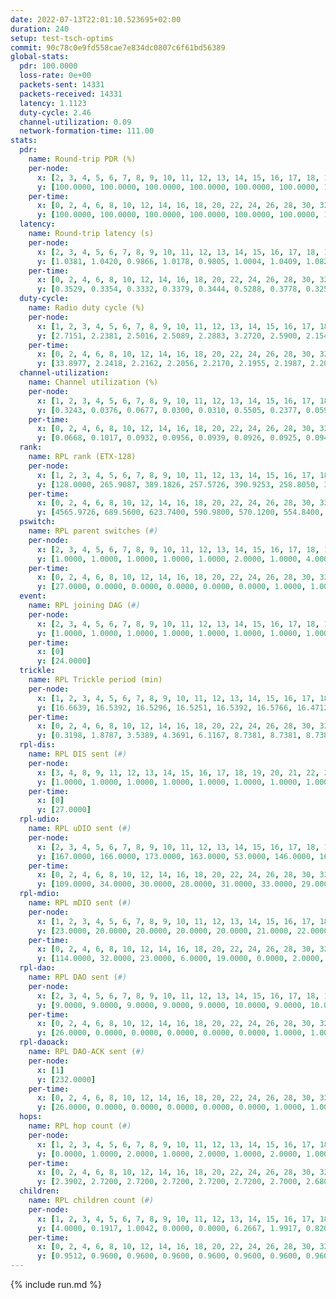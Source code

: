 ```yaml
---
date: 2022-07-13T22:01:10.523695+02:00
duration: 240
setup: test-tsch-optims
commit: 90c78c0e9fd558cae7e834dc0807c6f61bd56389
global-stats:
  pdr: 100.0000
  loss-rate: 0e+00
  packets-sent: 14331
  packets-received: 14331
  latency: 1.1123
  duty-cycle: 2.46
  channel-utilization: 0.09
  network-formation-time: 111.00
stats:
  pdr:
    name: Round-trip PDR (%)
    per-node:
      x: [2, 3, 4, 5, 6, 7, 8, 9, 10, 11, 12, 13, 14, 15, 16, 17, 18, 19, 20, 21, 22, 23, 24, 25]
      y: [100.0000, 100.0000, 100.0000, 100.0000, 100.0000, 100.0000, 100.0000, 100.0000, 100.0000, 100.0000, 100.0000, 100.0000, 100.0000, 100.0000, 100.0000, 100.0000, 100.0000, 100.0000, 100.0000, 100.0000, 100.0000, 100.0000, 100.0000, 100.0000]
    per-time:
      x: [0, 2, 4, 6, 8, 10, 12, 14, 16, 18, 20, 22, 24, 26, 28, 30, 32, 34, 36, 38, 40, 42, 44, 46, 48, 50, 52, 54, 56, 58, 60, 62, 64, 66, 68, 70, 72, 74, 76, 78, 80, 82, 84, 86, 88, 90, 92, 94, 96, 98, 100, 102, 104, 106, 108, 110, 112, 114, 116, 118, 120, 122, 124, 126, 128, 130, 132, 134, 136, 138, 140, 142, 144, 146, 148, 150, 152, 154, 156, 158, 160, 162, 164, 166, 168, 170, 172, 174, 176, 178, 180, 182, 184, 186, 188, 190, 192, 194, 196, 198, 200, 202, 204, 206, 208, 210, 212, 214, 216, 218, 220, 222, 224, 226, 228, 230, 232, 234, 236, 238]
      y: [100.0000, 100.0000, 100.0000, 100.0000, 100.0000, 100.0000, 100.0000, 100.0000, 100.0000, 100.0000, 100.0000, 100.0000, 100.0000, 100.0000, 100.0000, 100.0000, 100.0000, 100.0000, 100.0000, 100.0000, 100.0000, 100.0000, 100.0000, 100.0000, 100.0000, 100.0000, 100.0000, 100.0000, 100.0000, 100.0000, 100.0000, 100.0000, 100.0000, 100.0000, 100.0000, 100.0000, 100.0000, 100.0000, 100.0000, 100.0000, 100.0000, 100.0000, 100.0000, 100.0000, 100.0000, 100.0000, 100.0000, 100.0000, 100.0000, 100.0000, 100.0000, 100.0000, 100.0000, 100.0000, 100.0000, 100.0000, 100.0000, 100.0000, 100.0000, 100.0000, 100.0000, 100.0000, 100.0000, 100.0000, 100.0000, 100.0000, 100.0000, 100.0000, 100.0000, 100.0000, 100.0000, 100.0000, 100.0000, 100.0000, 100.0000, 100.0000, 100.0000, 100.0000, 100.0000, 100.0000, 100.0000, 100.0000, 100.0000, 100.0000, 100.0000, 100.0000, 100.0000, 100.0000, 100.0000, 100.0000, 100.0000, 100.0000, 100.0000, 100.0000, 100.0000, 100.0000, 100.0000, 100.0000, 100.0000, 100.0000, 100.0000, 100.0000, 100.0000, 100.0000, 100.0000, 100.0000, 100.0000, 100.0000, 100.0000, 100.0000, 100.0000, 100.0000, 100.0000, 100.0000, 100.0000, 100.0000, 100.0000, 100.0000, 100.0000, 100.0000]
  latency:
    name: Round-trip latency (s)
    per-node:
      x: [2, 3, 4, 5, 6, 7, 8, 9, 10, 11, 12, 13, 14, 15, 16, 17, 18, 19, 20, 21, 22, 23, 24, 25]
      y: [1.0381, 1.0420, 0.9866, 1.0178, 0.9805, 1.0004, 1.0409, 1.0824, 1.0454, 1.0335, 1.0644, 1.0104, 1.2194, 1.1686, 1.0092, 1.0495, 1.1515, 1.1300, 1.2567, 1.2569, 1.2417, 1.3763, 1.2736, 1.1963]
    per-time:
      x: [0, 2, 4, 6, 8, 10, 12, 14, 16, 18, 20, 22, 24, 26, 28, 30, 32, 34, 36, 38, 40, 42, 44, 46, 48, 50, 52, 54, 56, 58, 60, 62, 64, 66, 68, 70, 72, 74, 76, 78, 80, 82, 84, 86, 88, 90, 92, 94, 96, 98, 100, 102, 104, 106, 108, 110, 112, 114, 116, 118, 120, 122, 124, 126, 128, 130, 132, 134, 136, 138, 140, 142, 144, 146, 148, 150, 152, 154, 156, 158, 160, 162, 164, 166, 168, 170, 172, 174, 176, 178, 180, 182, 184, 186, 188, 190, 192, 194, 196, 198, 200, 202, 204, 206, 208, 210, 212, 214, 216, 218, 220, 222, 224, 226, 228, 230, 232, 234, 236, 238]
      y: [0.3529, 0.3354, 0.3332, 0.3379, 0.3444, 0.5288, 0.3778, 0.3253, 0.3382, 0.3217, 0.3815, 0.7128, 0.5567, 0.4582, 0.4506, 0.3915, 0.4749, 1.2670, 0.8475, 0.6777, 0.5973, 0.5020, 0.5452, 1.2493, 1.3005, 1.2980, 0.8813, 0.7652, 0.6068, 1.2466, 1.2884, 1.3239, 1.3030, 1.2420, 0.9333, 1.3076, 1.2695, 1.3086, 1.2881, 1.2870, 1.2760, 1.2733, 1.2554, 1.2753, 1.2891, 1.2911, 1.2847, 1.2830, 1.2864, 1.2939, 1.2826, 1.2759, 1.3068, 1.2714, 1.2771, 1.2864, 1.2865, 1.2681, 1.2319, 1.3045, 1.2607, 1.2744, 1.2978, 1.2976, 1.2998, 1.2738, 1.2569, 1.2997, 1.2826, 1.2693, 1.2764, 1.2985, 1.2781, 1.2786, 1.2890, 1.2856, 1.2788, 1.2658, 1.2636, 1.2752, 1.2938, 1.2751, 1.2920, 1.2651, 1.2665, 1.2756, 1.2848, 1.3021, 1.2790, 1.2717, 1.2625, 1.2823, 1.2938, 1.2550, 1.2928, 1.2639, 1.2709, 1.2811, 1.2582, 1.2906, 1.2938, 1.2567, 1.2636, 1.2560, 1.2665, 1.2574, 1.2941, 1.2762, 1.2769, 1.2688, 1.2745, 1.2874, 1.2688, 1.2623, 1.2642, 1.2846, 1.2921, 1.2483, 1.2866, 1.2728]
  duty-cycle:
    name: Radio duty cycle (%)
    per-node:
      x: [1, 2, 3, 4, 5, 6, 7, 8, 9, 10, 11, 12, 13, 14, 15, 16, 17, 18, 19, 20, 21, 22, 23, 24, 25]
      y: [2.7151, 2.2381, 2.5016, 2.5089, 2.2883, 3.2720, 2.5900, 2.1548, 2.2754, 2.1495, 2.3011, 2.3101, 2.5957, 2.3477, 2.4144, 2.3682, 2.4337, 2.6121, 2.4456, 2.5413, 2.3801, 2.3810, 2.4620, 2.4701, 2.6734]
    per-time:
      x: [0, 2, 4, 6, 8, 10, 12, 14, 16, 18, 20, 22, 24, 26, 28, 30, 32, 34, 36, 38, 40, 42, 44, 46, 48, 50, 52, 54, 56, 58, 60, 62, 64, 66, 68, 70, 72, 74, 76, 78, 80, 82, 84, 86, 88, 90, 92, 94, 96, 98, 100, 102, 104, 106, 108, 110, 112, 114, 116, 118, 120, 122, 124, 126, 128, 130, 132, 134, 136, 138, 140, 142, 144, 146, 148, 150, 152, 154, 156, 158, 160, 162, 164, 166, 168, 170, 172, 174, 176, 178, 180, 182, 184, 186, 188, 190, 192, 194, 196, 198, 200, 202, 204, 206, 208, 210, 212, 214, 216, 218, 220, 222, 224, 226, 228, 230, 232, 234, 236, 238]
      y: [33.8977, 2.2418, 2.2162, 2.2056, 2.2170, 2.1955, 2.1987, 2.2055, 2.2207, 2.2109, 2.1973, 2.1991, 2.1948, 2.2262, 2.2361, 2.2315, 2.2086, 2.2150, 2.1995, 2.1997, 2.2020, 2.2104, 2.1941, 2.1980, 2.2027, 2.1991, 2.2072, 2.2050, 2.2019, 2.2126, 2.1974, 2.1922, 2.2202, 2.2034, 2.1868, 2.1918, 2.2120, 2.1696, 2.1919, 2.1917, 2.1385, 2.1798, 2.1881, 2.2095, 2.1889, 2.1838, 2.1822, 2.1923, 2.1938, 2.2041, 2.1929, 2.1856, 2.1759, 2.1934, 2.1738, 2.1768, 2.1900, 2.2155, 2.1947, 2.1889, 2.1565, 2.1783, 2.1859, 2.1936, 2.1885, 2.1822, 2.1767, 2.1763, 2.1927, 2.1909, 2.1893, 2.2002, 2.2009, 2.1780, 2.1806, 2.1952, 2.1500, 2.1828, 2.1796, 2.1691, 2.1871, 2.1948, 2.1830, 2.2047, 2.1837, 2.1933, 2.1992, 2.1907, 2.1935, 2.1930, 2.1868, 2.1751, 2.1830, 2.2031, 2.1773, 2.1922, 2.1877, 2.1825, 2.1883, 2.1757, 2.1983, 2.1903, 2.1869, 2.1916, 2.1891, 2.1787, 2.1816, 2.1874, 2.1828, 2.1987, 2.1965, 2.1887, 2.1994, 2.1806, 2.1846, 2.2012, 2.1768, 2.1885, 2.1826, 2.2043]
  channel-utilization:
    name: Channel utilization (%)
    per-node:
      x: [1, 2, 3, 4, 5, 6, 7, 8, 9, 10, 11, 12, 13, 14, 15, 16, 17, 18, 19, 20, 21, 22, 23, 24, 25]
      y: [0.3243, 0.0376, 0.0677, 0.0300, 0.0310, 0.5505, 0.2377, 0.0599, 0.0365, 0.0450, 0.0445, 0.0325, 0.1362, 0.0330, 0.0383, 0.0379, 0.0446, 0.1683, 0.0745, 0.0566, 0.0423, 0.0327, 0.0313, 0.0308, 0.0377]
    per-time:
      x: [0, 2, 4, 6, 8, 10, 12, 14, 16, 18, 20, 22, 24, 26, 28, 30, 32, 34, 36, 38, 40, 42, 44, 46, 48, 50, 52, 54, 56, 58, 60, 62, 64, 66, 68, 70, 72, 74, 76, 78, 80, 82, 84, 86, 88, 90, 92, 94, 96, 98, 100, 102, 104, 106, 108, 110, 112, 114, 116, 118, 120, 122, 124, 126, 128, 130, 132, 134, 136, 138, 140, 142, 144, 146, 148, 150, 152, 154, 156, 158, 160, 162, 164, 166, 168, 170, 172, 174, 176, 178, 180, 182, 184, 186, 188, 190, 192, 194, 196, 198, 200, 202, 204, 206, 208, 210, 212, 214, 216, 218, 220, 222, 224, 226, 228, 230, 232, 234, 236, 238]
      y: [0.0668, 0.1017, 0.0932, 0.0956, 0.0939, 0.0926, 0.0925, 0.0941, 0.0978, 0.0975, 0.0921, 0.0925, 0.0911, 0.1026, 0.1044, 0.1037, 0.0952, 0.0976, 0.0932, 0.0936, 0.0948, 0.0987, 0.0903, 0.0916, 0.0920, 0.0929, 0.0952, 0.0949, 0.0946, 0.0971, 0.0920, 0.0893, 0.0993, 0.0920, 0.0869, 0.0902, 0.0982, 0.0828, 0.0915, 0.0900, 0.0848, 0.0860, 0.0889, 0.0945, 0.0897, 0.0886, 0.0874, 0.0906, 0.0904, 0.0944, 0.0898, 0.0870, 0.0859, 0.0913, 0.0849, 0.0868, 0.0898, 0.0985, 0.0915, 0.0870, 0.0912, 0.0838, 0.0880, 0.0906, 0.0903, 0.0851, 0.0847, 0.0850, 0.0883, 0.0882, 0.0887, 0.0937, 0.0941, 0.0877, 0.0855, 0.0916, 0.0888, 0.0858, 0.0860, 0.0821, 0.0882, 0.0918, 0.0866, 0.0945, 0.0863, 0.0899, 0.0904, 0.0894, 0.0916, 0.0915, 0.0890, 0.0834, 0.0855, 0.0922, 0.0838, 0.0898, 0.0872, 0.0873, 0.0901, 0.0854, 0.0928, 0.0886, 0.0872, 0.0885, 0.0882, 0.0859, 0.0886, 0.0900, 0.0860, 0.0914, 0.0907, 0.0914, 0.0913, 0.0871, 0.0880, 0.0937, 0.0870, 0.0891, 0.0862, 0.0970]
  rank:
    name: RPL rank (ETX-128)
    per-node:
      x: [1, 2, 3, 4, 5, 6, 7, 8, 9, 10, 11, 12, 13, 14, 15, 16, 17, 18, 19, 20, 21, 22, 23, 24, 25]
      y: [128.0000, 265.9087, 389.1826, 257.5726, 390.9253, 258.8050, 391.7603, 286.6805, 461.4139, 400.2603, 486.6996, 423.2149, 398.0622, 892.0610, 794.8058, 528.8115, 541.6405, 545.6598, 850.9714, 681.9754, 695.6405, 955.6393, 818.0206, 756.2500, 701.3610]
    per-time:
      x: [0, 2, 4, 6, 8, 10, 12, 14, 16, 18, 20, 22, 24, 26, 28, 30, 32, 34, 36, 38, 40, 42, 44, 46, 48, 50, 52, 54, 56, 58, 60, 62, 64, 66, 68, 70, 72, 74, 76, 78, 80, 82, 84, 86, 88, 90, 92, 94, 96, 98, 100, 102, 104, 106, 108, 110, 112, 114, 116, 118, 120, 122, 124, 126, 128, 130, 132, 134, 136, 138, 140, 142, 144, 146, 148, 150, 152, 154, 156, 158, 160, 162, 164, 166, 168, 170, 172, 174, 176, 178, 180, 182, 184, 186, 188, 190, 192, 194, 196, 198, 200, 202, 204, 206, 208, 210, 212, 214, 216, 218, 220, 222, 224, 226, 228, 230, 232, 234, 236, 238]
      y: [4565.9726, 689.5600, 623.7400, 590.9800, 570.1200, 554.8400, 552.0196, 542.7255, 524.4000, 520.7647, 518.6400, 519.1000, 525.6275, 525.9434, 511.9800, 509.6400, 510.8431, 505.5294, 496.5400, 492.5200, 499.4600, 496.3400, 492.4800, 489.1400, 489.1800, 489.2600, 497.5192, 490.8000, 489.4600, 488.9200, 489.8800, 485.6400, 482.9020, 488.3600, 488.1200, 487.1569, 487.8824, 479.0600, 483.9800, 484.2157, 480.5600, 480.5000, 485.7059, 490.5686, 481.5098, 475.3800, 474.8400, 480.6471, 471.7400, 470.3600, 472.6667, 470.4400, 467.8600, 470.1200, 467.7400, 468.5400, 469.5400, 466.6400, 466.3922, 462.3000, 465.8824, 459.8200, 459.1600, 458.9800, 460.9600, 461.1000, 460.9200, 458.0400, 461.2800, 462.6200, 463.9200, 463.4200, 466.5200, 472.4600, 469.3200, 468.1600, 469.2800, 470.3600, 475.2200, 470.3600, 475.8824, 471.0000, 469.8431, 468.7059, 467.0600, 465.5400, 462.9400, 464.9000, 466.3725, 462.8400, 465.9800, 462.1800, 461.0200, 459.5000, 464.7400, 466.7000, 467.0800, 466.5098, 468.7800, 469.2549, 466.4200, 468.0400, 467.5600, 465.0600, 463.9800, 469.4231, 463.4600, 465.8800, 468.8000, 468.4510, 483.4000, 477.5882, 472.8400, 471.9800, 480.2353, 478.1923, 470.6000, 467.0200, 469.6600, 475.3600]
  pswitch:
    name: RPL parent switches (#)
    per-node:
      x: [2, 3, 4, 5, 6, 7, 8, 9, 10, 11, 12, 13, 14, 15, 16, 17, 18, 19, 20, 21, 22, 23, 24, 25]
      y: [1.0000, 1.0000, 1.0000, 1.0000, 1.0000, 2.0000, 1.0000, 4.0000, 2.0000, 3.0000, 2.0000, 1.0000, 6.0000, 2.0000, 4.0000, 2.0000, 1.0000, 5.0000, 5.0000, 2.0000, 4.0000, 4.0000, 5.0000, 2.0000]
    per-time:
      x: [0, 2, 4, 6, 8, 10, 12, 14, 16, 18, 20, 22, 24, 26, 28, 30, 32, 34, 36, 38, 40, 42, 44, 46, 48, 50, 52, 54, 56, 58, 60, 62, 64, 66, 68, 70, 72, 74, 76, 78, 80, 82, 84, 86, 88, 90, 92, 94, 96, 98, 100, 102, 104, 106, 108, 110, 112, 114, 116, 118, 120, 122, 124, 126, 128, 130, 132, 134, 136, 138, 140, 142, 144, 146, 148, 150, 152, 154, 156, 158, 160, 162, 164, 166, 168, 170, 172, 174, 176, 178, 180, 182, 184, 186, 188, 190, 192, 194, 196, 198, 200, 202, 204, 206, 208, 210, 212, 214, 216, 218, 220, 222, 224, 226, 228, 230]
      y: [27.0000, 0.0000, 0.0000, 0.0000, 0.0000, 0.0000, 1.0000, 1.0000, 0.0000, 1.0000, 0.0000, 0.0000, 1.0000, 3.0000, 0.0000, 0.0000, 1.0000, 1.0000, 0.0000, 0.0000, 0.0000, 0.0000, 0.0000, 0.0000, 0.0000, 0.0000, 2.0000, 0.0000, 0.0000, 0.0000, 0.0000, 0.0000, 1.0000, 0.0000, 0.0000, 1.0000, 1.0000, 0.0000, 0.0000, 1.0000, 0.0000, 0.0000, 1.0000, 1.0000, 1.0000, 0.0000, 0.0000, 1.0000, 0.0000, 0.0000, 1.0000, 0.0000, 0.0000, 0.0000, 0.0000, 0.0000, 0.0000, 0.0000, 1.0000, 0.0000, 1.0000, 0.0000, 0.0000, 0.0000, 0.0000, 0.0000, 0.0000, 0.0000, 0.0000, 0.0000, 0.0000, 0.0000, 0.0000, 0.0000, 0.0000, 0.0000, 0.0000, 0.0000, 0.0000, 0.0000, 1.0000, 0.0000, 1.0000, 1.0000, 0.0000, 0.0000, 0.0000, 0.0000, 1.0000, 0.0000, 0.0000, 0.0000, 0.0000, 0.0000, 0.0000, 0.0000, 0.0000, 1.0000, 0.0000, 1.0000, 0.0000, 0.0000, 0.0000, 0.0000, 0.0000, 2.0000, 0.0000, 0.0000, 0.0000, 1.0000, 0.0000, 1.0000, 0.0000, 0.0000, 1.0000, 2.0000]
  event:
    name: RPL joining DAG (#)
    per-node:
      x: [2, 3, 4, 5, 6, 7, 8, 9, 10, 11, 12, 13, 14, 15, 16, 17, 18, 19, 20, 21, 22, 23, 24, 25]
      y: [1.0000, 1.0000, 1.0000, 1.0000, 1.0000, 1.0000, 1.0000, 1.0000, 1.0000, 1.0000, 1.0000, 1.0000, 1.0000, 1.0000, 1.0000, 1.0000, 1.0000, 1.0000, 1.0000, 1.0000, 1.0000, 1.0000, 1.0000, 1.0000]
    per-time:
      x: [0]
      y: [24.0000]
  trickle:
    name: RPL Trickle period (min)
    per-node:
      x: [1, 2, 3, 4, 5, 6, 7, 8, 9, 10, 11, 12, 13, 14, 15, 16, 17, 18, 19, 20, 21, 22, 23, 24, 25]
      y: [16.6639, 16.5392, 16.5296, 16.5251, 16.5392, 16.5766, 16.4712, 16.5766, 16.5418, 16.5431, 16.4596, 16.5335, 16.5302, 16.5416, 16.5262, 16.5340, 16.5335, 16.4673, 16.4665, 16.5149, 16.4709, 16.5340, 16.5469, 16.5149, 16.5251]
    per-time:
      x: [0, 2, 4, 6, 8, 10, 12, 14, 16, 18, 20, 22, 24, 26, 28, 30, 32, 34, 36, 38, 40, 42, 44, 46, 48, 50, 52, 54, 56, 58, 60, 62, 64, 66, 68, 70, 72, 74, 76, 78, 80, 82, 84, 86, 88, 90, 92, 94, 96, 98, 100, 102, 104, 106, 108, 110, 112, 114, 116, 118, 120, 122, 124, 126, 128, 130, 132, 134, 136, 138, 140, 142, 144, 146, 148, 150, 152, 154, 156, 158, 160, 162, 164, 166, 168, 170, 172, 174, 176, 178, 180, 182, 184, 186, 188, 190, 192, 194, 196, 198, 200, 202, 204, 206, 208, 210, 212, 214, 216, 218, 220, 222, 224, 226, 228, 230, 232, 234, 236, 238]
      y: [0.3198, 1.8787, 3.5389, 4.3691, 6.1167, 8.7381, 8.7381, 8.7381, 9.2624, 16.4483, 17.4763, 17.4763, 17.4763, 17.4763, 17.4763, 17.4763, 17.4763, 17.4763, 17.4763, 17.4763, 17.4763, 17.4763, 17.4763, 17.4763, 17.4763, 17.4763, 17.4763, 17.4763, 17.4763, 17.4763, 17.4763, 17.4763, 17.4763, 17.4763, 17.4763, 17.4763, 17.4763, 17.4763, 17.4763, 17.4763, 17.4763, 17.4763, 17.4763, 17.4763, 17.4763, 17.4763, 17.4763, 17.4763, 17.4763, 17.4763, 17.4763, 17.4763, 17.4763, 17.4763, 17.4763, 17.4763, 17.4763, 17.4763, 17.4763, 17.4763, 17.4763, 17.4763, 17.4763, 17.4763, 17.4763, 17.4763, 17.4763, 17.4763, 17.4763, 17.4763, 17.4763, 17.4763, 17.4763, 17.4763, 17.4763, 17.4763, 17.4763, 17.4763, 17.4763, 17.4763, 17.4763, 17.4763, 17.4763, 17.4763, 17.4763, 17.4763, 17.4763, 17.4763, 17.4763, 17.4763, 17.4763, 17.4763, 17.4763, 17.4763, 17.4763, 17.4763, 17.4763, 17.4763, 17.4763, 17.4763, 17.4763, 17.4763, 17.4763, 17.4763, 17.4763, 17.4763, 17.4763, 17.4763, 17.4763, 17.4763, 17.4763, 17.4763, 17.4763, 17.4763, 17.4763, 17.4763, 17.4763, 17.4763, 17.4763, 17.4763]
  rpl-dis:
    name: RPL DIS sent (#)
    per-node:
      x: [3, 4, 8, 9, 11, 12, 13, 14, 15, 16, 17, 18, 19, 20, 21, 22, 23, 24, 25]
      y: [1.0000, 1.0000, 1.0000, 1.0000, 1.0000, 1.0000, 1.0000, 1.0000, 1.0000, 1.0000, 1.0000, 1.0000, 1.0000, 2.0000, 2.0000, 2.0000, 2.0000, 2.0000, 4.0000]
    per-time:
      x: [0]
      y: [27.0000]
  rpl-udio:
    name: RPL uDIO sent (#)
    per-node:
      x: [2, 3, 4, 5, 6, 7, 8, 9, 10, 11, 12, 13, 14, 15, 16, 17, 18, 19, 20, 21, 22, 23, 24, 25]
      y: [167.0000, 166.0000, 173.0000, 163.0000, 53.0000, 146.0000, 164.0000, 166.0000, 168.0000, 161.0000, 166.0000, 155.0000, 168.0000, 169.0000, 172.0000, 159.0000, 106.0000, 160.0000, 168.0000, 166.0000, 171.0000, 169.0000, 164.0000, 159.0000]
    per-time:
      x: [0, 2, 4, 6, 8, 10, 12, 14, 16, 18, 20, 22, 24, 26, 28, 30, 32, 34, 36, 38, 40, 42, 44, 46, 48, 50, 52, 54, 56, 58, 60, 62, 64, 66, 68, 70, 72, 74, 76, 78, 80, 82, 84, 86, 88, 90, 92, 94, 96, 98, 100, 102, 104, 106, 108, 110, 112, 114, 116, 118, 120, 122, 124, 126, 128, 130, 132, 134, 136, 138, 140, 142, 144, 146, 148, 150, 152, 154, 156, 158, 160, 162, 164, 166, 168, 170, 172, 174, 176, 178, 180, 182, 184, 186, 188, 190, 192, 194, 196, 198, 200, 202, 204, 206, 208, 210, 212, 214, 216, 218, 220, 222, 224, 226, 228, 230, 232, 234, 236, 238, 240]
      y: [109.0000, 34.0000, 30.0000, 28.0000, 31.0000, 33.0000, 29.0000, 30.0000, 28.0000, 31.0000, 33.0000, 31.0000, 25.0000, 30.0000, 27.0000, 31.0000, 34.0000, 26.0000, 32.0000, 32.0000, 28.0000, 29.0000, 30.0000, 32.0000, 32.0000, 29.0000, 32.0000, 30.0000, 29.0000, 30.0000, 30.0000, 35.0000, 33.0000, 29.0000, 29.0000, 32.0000, 27.0000, 32.0000, 33.0000, 36.0000, 25.0000, 29.0000, 28.0000, 29.0000, 28.0000, 36.0000, 31.0000, 31.0000, 36.0000, 30.0000, 28.0000, 30.0000, 28.0000, 29.0000, 29.0000, 35.0000, 29.0000, 32.0000, 33.0000, 31.0000, 30.0000, 35.0000, 29.0000, 32.0000, 30.0000, 26.0000, 30.0000, 34.0000, 31.0000, 34.0000, 38.0000, 27.0000, 31.0000, 32.0000, 27.0000, 31.0000, 37.0000, 29.0000, 33.0000, 29.0000, 34.0000, 29.0000, 33.0000, 33.0000, 31.0000, 31.0000, 32.0000, 26.0000, 30.0000, 30.0000, 31.0000, 29.0000, 30.0000, 30.0000, 30.0000, 33.0000, 28.0000, 34.0000, 34.0000, 31.0000, 32.0000, 27.0000, 33.0000, 28.0000, 30.0000, 32.0000, 36.0000, 28.0000, 29.0000, 27.0000, 30.0000, 32.0000, 33.0000, 30.0000, 37.0000, 33.0000, 31.0000, 29.0000, 31.0000, 30.0000, 9.0000]
  rpl-mdio:
    name: RPL mDIO sent (#)
    per-node:
      x: [1, 2, 3, 4, 5, 6, 7, 8, 9, 10, 11, 12, 13, 14, 15, 16, 17, 18, 19, 20, 21, 22, 23, 24, 25]
      y: [23.0000, 20.0000, 20.0000, 20.0000, 20.0000, 21.0000, 22.0000, 21.0000, 20.0000, 21.0000, 23.0000, 20.0000, 21.0000, 20.0000, 21.0000, 20.0000, 22.0000, 23.0000, 20.0000, 22.0000, 23.0000, 21.0000, 23.0000, 23.0000, 20.0000]
    per-time:
      x: [0, 2, 4, 6, 8, 10, 12, 14, 16, 18, 20, 22, 24, 26, 28, 30, 32, 34, 36, 38, 40, 42, 44, 46, 48, 50, 52, 54, 56, 58, 60, 62, 64, 66, 68, 70, 72, 74, 76, 78, 80, 82, 84, 86, 88, 90, 92, 94, 96, 98, 100, 102, 104, 106, 108, 110, 112, 114, 116, 118, 120, 122, 124, 126, 128, 130, 132, 134, 136, 138, 140, 142, 144, 146, 148, 150, 152, 154, 156, 158, 160, 162, 164, 166, 168, 170, 172, 174, 176, 178, 180, 182, 184, 186, 188, 190, 192, 194, 196, 198, 200, 202, 204, 206, 208, 210, 212, 214, 216, 218, 220, 222, 224, 226, 228, 230, 232, 234, 236, 238, 240]
      y: [114.0000, 32.0000, 23.0000, 6.0000, 19.0000, 0.0000, 2.0000, 7.0000, 14.0000, 2.0000, 0.0000, 0.0000, 0.0000, 1.0000, 4.0000, 8.0000, 7.0000, 5.0000, 0.0000, 0.0000, 0.0000, 0.0000, 7.0000, 6.0000, 6.0000, 1.0000, 5.0000, 0.0000, 0.0000, 0.0000, 0.0000, 6.0000, 6.0000, 7.0000, 6.0000, 0.0000, 0.0000, 0.0000, 0.0000, 2.0000, 7.0000, 4.0000, 5.0000, 5.0000, 2.0000, 0.0000, 0.0000, 0.0000, 6.0000, 6.0000, 7.0000, 5.0000, 1.0000, 0.0000, 0.0000, 0.0000, 0.0000, 4.0000, 7.0000, 4.0000, 6.0000, 4.0000, 0.0000, 0.0000, 0.0000, 1.0000, 7.0000, 3.0000, 7.0000, 6.0000, 1.0000, 0.0000, 0.0000, 0.0000, 2.0000, 5.0000, 4.0000, 9.0000, 4.0000, 1.0000, 0.0000, 0.0000, 0.0000, 5.0000, 5.0000, 5.0000, 10.0000, 0.0000, 0.0000, 0.0000, 0.0000, 0.0000, 5.0000, 5.0000, 5.0000, 4.0000, 6.0000, 0.0000, 0.0000, 0.0000, 0.0000, 4.0000, 4.0000, 9.0000, 5.0000, 3.0000, 0.0000, 0.0000, 0.0000, 4.0000, 6.0000, 3.0000, 9.0000, 3.0000, 0.0000, 0.0000, 0.0000, 0.0000, 6.0000, 3.0000, 2.0000]
  rpl-dao:
    name: RPL DAO sent (#)
    per-node:
      x: [2, 3, 4, 5, 6, 7, 8, 9, 10, 11, 12, 13, 14, 15, 16, 17, 18, 19, 20, 21, 22, 23, 24, 25]
      y: [9.0000, 9.0000, 9.0000, 9.0000, 9.0000, 10.0000, 9.0000, 10.0000, 9.0000, 10.0000, 10.0000, 9.0000, 10.0000, 9.0000, 11.0000, 10.0000, 9.0000, 9.0000, 11.0000, 9.0000, 10.0000, 10.0000, 12.0000, 10.0000]
    per-time:
      x: [0, 2, 4, 6, 8, 10, 12, 14, 16, 18, 20, 22, 24, 26, 28, 30, 32, 34, 36, 38, 40, 42, 44, 46, 48, 50, 52, 54, 56, 58, 60, 62, 64, 66, 68, 70, 72, 74, 76, 78, 80, 82, 84, 86, 88, 90, 92, 94, 96, 98, 100, 102, 104, 106, 108, 110, 112, 114, 116, 118, 120, 122, 124, 126, 128, 130, 132, 134, 136, 138, 140, 142, 144, 146, 148, 150, 152, 154, 156, 158, 160, 162, 164, 166, 168, 170, 172, 174, 176, 178, 180, 182, 184, 186, 188, 190, 192, 194, 196, 198, 200, 202, 204, 206, 208, 210, 212, 214, 216, 218, 220, 222, 224, 226, 228, 230, 232, 234, 236, 238, 240]
      y: [26.0000, 0.0000, 0.0000, 0.0000, 0.0000, 0.0000, 1.0000, 1.0000, 0.0000, 1.0000, 0.0000, 0.0000, 1.0000, 3.0000, 16.0000, 1.0000, 1.0000, 0.0000, 1.0000, 0.0000, 0.0000, 2.0000, 0.0000, 1.0000, 0.0000, 0.0000, 3.0000, 1.0000, 9.0000, 7.0000, 0.0000, 1.0000, 2.0000, 0.0000, 0.0000, 2.0000, 1.0000, 0.0000, 0.0000, 1.0000, 0.0000, 2.0000, 7.0000, 9.0000, 1.0000, 1.0000, 2.0000, 1.0000, 0.0000, 1.0000, 1.0000, 0.0000, 0.0000, 1.0000, 0.0000, 1.0000, 5.0000, 9.0000, 3.0000, 0.0000, 2.0000, 2.0000, 1.0000, 1.0000, 0.0000, 1.0000, 0.0000, 0.0000, 0.0000, 0.0000, 4.0000, 10.0000, 3.0000, 0.0000, 2.0000, 2.0000, 1.0000, 1.0000, 0.0000, 1.0000, 1.0000, 0.0000, 1.0000, 1.0000, 1.0000, 9.0000, 4.0000, 1.0000, 2.0000, 2.0000, 1.0000, 0.0000, 1.0000, 1.0000, 0.0000, 0.0000, 1.0000, 2.0000, 1.0000, 9.0000, 4.0000, 0.0000, 1.0000, 1.0000, 3.0000, 2.0000, 1.0000, 1.0000, 0.0000, 1.0000, 0.0000, 2.0000, 1.0000, 6.0000, 6.0000, 2.0000, 1.0000, 0.0000, 3.0000, 1.0000, 1.0000]
  rpl-daoack:
    name: RPL DAO-ACK sent (#)
    per-node:
      x: [1]
      y: [232.0000]
    per-time:
      x: [0, 2, 4, 6, 8, 10, 12, 14, 16, 18, 20, 22, 24, 26, 28, 30, 32, 34, 36, 38, 40, 42, 44, 46, 48, 50, 52, 54, 56, 58, 60, 62, 64, 66, 68, 70, 72, 74, 76, 78, 80, 82, 84, 86, 88, 90, 92, 94, 96, 98, 100, 102, 104, 106, 108, 110, 112, 114, 116, 118, 120, 122, 124, 126, 128, 130, 132, 134, 136, 138, 140, 142, 144, 146, 148, 150, 152, 154, 156, 158, 160, 162, 164, 166, 168, 170, 172, 174, 176, 178, 180, 182, 184, 186, 188, 190, 192, 194, 196, 198, 200, 202, 204, 206, 208, 210, 212, 214, 216, 218, 220, 222, 224, 226, 228, 230, 232, 234, 236, 238, 240]
      y: [26.0000, 0.0000, 0.0000, 0.0000, 0.0000, 0.0000, 1.0000, 1.0000, 0.0000, 1.0000, 0.0000, 0.0000, 1.0000, 3.0000, 16.0000, 1.0000, 1.0000, 0.0000, 1.0000, 0.0000, 0.0000, 2.0000, 0.0000, 1.0000, 0.0000, 0.0000, 3.0000, 1.0000, 9.0000, 7.0000, 0.0000, 1.0000, 2.0000, 0.0000, 0.0000, 2.0000, 1.0000, 0.0000, 0.0000, 1.0000, 0.0000, 2.0000, 7.0000, 9.0000, 1.0000, 1.0000, 2.0000, 1.0000, 0.0000, 1.0000, 1.0000, 0.0000, 0.0000, 1.0000, 0.0000, 1.0000, 5.0000, 9.0000, 3.0000, 0.0000, 2.0000, 2.0000, 1.0000, 1.0000, 0.0000, 1.0000, 0.0000, 0.0000, 0.0000, 0.0000, 4.0000, 10.0000, 3.0000, 0.0000, 2.0000, 2.0000, 1.0000, 1.0000, 0.0000, 1.0000, 1.0000, 0.0000, 1.0000, 1.0000, 1.0000, 9.0000, 4.0000, 1.0000, 2.0000, 2.0000, 1.0000, 0.0000, 1.0000, 1.0000, 0.0000, 0.0000, 1.0000, 2.0000, 1.0000, 9.0000, 4.0000, 0.0000, 1.0000, 1.0000, 3.0000, 2.0000, 1.0000, 1.0000, 0.0000, 1.0000, 0.0000, 2.0000, 1.0000, 6.0000, 6.0000, 2.0000, 1.0000, 0.0000, 3.0000, 1.0000, 1.0000]
  hops:
    name: RPL hop count (#)
    per-node:
      x: [1, 2, 3, 4, 5, 6, 7, 8, 9, 10, 11, 12, 13, 14, 15, 16, 17, 18, 19, 20, 21, 22, 23, 24, 25]
      y: [0.0000, 1.0000, 2.0000, 1.0000, 2.0000, 1.0000, 2.0000, 1.0000, 2.0292, 2.0000, 2.4208, 2.2708, 2.0000, 3.3222, 3.0000, 3.0000, 3.0000, 3.0000, 3.2887, 4.0502, 4.0000, 4.0000, 5.0000, 4.3556, 4.0418]
    per-time:
      x: [0, 2, 4, 6, 8, 10, 12, 14, 16, 18, 20, 22, 24, 26, 28, 30, 32, 34, 36, 38, 40, 42, 44, 46, 48, 50, 52, 54, 56, 58, 60, 62, 64, 66, 68, 70, 72, 74, 76, 78, 80, 82, 84, 86, 88, 90, 92, 94, 96, 98, 100, 102, 104, 106, 108, 110, 112, 114, 116, 118, 120, 122, 124, 126, 128, 130, 132, 134, 136, 138, 140, 142, 144, 146, 148, 150, 152, 154, 156, 158, 160, 162, 164, 166, 168, 170, 172, 174, 176, 178, 180, 182, 184, 186, 188, 190, 192, 194, 196, 198, 200, 202, 204, 206, 208, 210, 212, 214, 216, 218, 220, 222, 224, 226, 228, 230, 232, 234, 236, 238]
      y: [2.3902, 2.7200, 2.7200, 2.7200, 2.7200, 2.7200, 2.7000, 2.6800, 2.6800, 2.6800, 2.6800, 2.6800, 2.7000, 2.7400, 2.7600, 2.7600, 2.7600, 2.7200, 2.7200, 2.7200, 2.7200, 2.7200, 2.7200, 2.7200, 2.7200, 2.7200, 2.7200, 2.7200, 2.7200, 2.7200, 2.7200, 2.7200, 2.7000, 2.6800, 2.6800, 2.6400, 2.6400, 2.6400, 2.6400, 2.6000, 2.6000, 2.6000, 2.6000, 2.5600, 2.5600, 2.5600, 2.5600, 2.5600, 2.5600, 2.5600, 2.5600, 2.5200, 2.5200, 2.5200, 2.5200, 2.5200, 2.5200, 2.5200, 2.5200, 2.5200, 2.5200, 2.5200, 2.5200, 2.5200, 2.5200, 2.5200, 2.5200, 2.5200, 2.5200, 2.5200, 2.5200, 2.5200, 2.5200, 2.5200, 2.5200, 2.5200, 2.5200, 2.5200, 2.5200, 2.5200, 2.5200, 2.5200, 2.5200, 2.5200, 2.5200, 2.5200, 2.5200, 2.5200, 2.5200, 2.5200, 2.5200, 2.5200, 2.5200, 2.5200, 2.5200, 2.5200, 2.5200, 2.5200, 2.5200, 2.5400, 2.5600, 2.5600, 2.5600, 2.5600, 2.5600, 2.5600, 2.5600, 2.5600, 2.5600, 2.5600, 2.5600, 2.5400, 2.5200, 2.5200, 2.5200, 2.5600, 2.5600, 2.5600, 2.5600, 2.5600]
  children:
    name: RPL children count (#)
    per-node:
      x: [1, 2, 3, 4, 5, 6, 7, 8, 9, 10, 11, 12, 13, 14, 15, 16, 17, 18, 19, 20, 21, 22, 23, 24, 25]
      y: [4.0000, 0.1917, 1.0042, 0.0000, 0.0000, 6.2667, 1.9917, 0.8208, 0.1625, 0.4500, 0.4125, 0.0917, 1.9875, 0.0000, 0.2218, 0.2042, 0.1792, 3.7125, 0.8787, 0.8243, 0.4100, 0.0000, 0.0000, 0.0000, 0.1632]
    per-time:
      x: [0, 2, 4, 6, 8, 10, 12, 14, 16, 18, 20, 22, 24, 26, 28, 30, 32, 34, 36, 38, 40, 42, 44, 46, 48, 50, 52, 54, 56, 58, 60, 62, 64, 66, 68, 70, 72, 74, 76, 78, 80, 82, 84, 86, 88, 90, 92, 94, 96, 98, 100, 102, 104, 106, 108, 110, 112, 114, 116, 118, 120, 122, 124, 126, 128, 130, 132, 134, 136, 138, 140, 142, 144, 146, 148, 150, 152, 154, 156, 158, 160, 162, 164, 166, 168, 170, 172, 174, 176, 178, 180, 182, 184, 186, 188, 190, 192, 194, 196, 198, 200, 202, 204, 206, 208, 210, 212, 214, 216, 218, 220, 222, 224, 226, 228, 230, 232, 234, 236, 238]
      y: [0.9512, 0.9600, 0.9600, 0.9600, 0.9600, 0.9600, 0.9600, 0.9600, 0.9600, 0.9600, 0.9600, 0.9600, 0.9600, 0.9600, 0.9600, 0.9600, 0.9600, 0.9600, 0.9600, 0.9600, 0.9600, 0.9600, 0.9600, 0.9600, 0.9600, 0.9600, 0.9600, 0.9600, 0.9600, 0.9600, 0.9600, 0.9600, 0.9600, 0.9600, 0.9600, 0.9600, 0.9600, 0.9600, 0.9600, 0.9600, 0.9600, 0.9600, 0.9600, 0.9600, 0.9600, 0.9600, 0.9600, 0.9600, 0.9600, 0.9600, 0.9600, 0.9600, 0.9600, 0.9600, 0.9600, 0.9600, 0.9600, 0.9600, 0.9600, 0.9600, 0.9600, 0.9600, 0.9600, 0.9600, 0.9600, 0.9600, 0.9600, 0.9600, 0.9600, 0.9600, 0.9600, 0.9600, 0.9600, 0.9600, 0.9600, 0.9600, 0.9600, 0.9600, 0.9600, 0.9600, 0.9600, 0.9600, 0.9600, 0.9600, 0.9600, 0.9600, 0.9600, 0.9600, 0.9600, 0.9600, 0.9600, 0.9600, 0.9600, 0.9600, 0.9600, 0.9600, 0.9600, 0.9600, 0.9600, 0.9600, 0.9600, 0.9600, 0.9600, 0.9600, 0.9600, 0.9600, 0.9600, 0.9600, 0.9600, 0.9600, 0.9600, 0.9600, 0.9600, 0.9600, 0.9600, 0.9600, 0.9600, 0.9600, 0.9600, 0.9600]
---
```


{% include run.md %}

